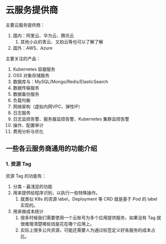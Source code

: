 # 云服务提供商

主要云服务提供商：

1. 国内：阿里云、华为云、腾讯云
   1. 其他小众的青云、又拍云等也可以了解了解
2. 国外：AWS、Azure


主要关注的产品：

1. Kubernetes 容器服务
1. OSS 对象存储服务
2. 数据库与：MySQL/Mongo/Redis/ElasticSearch
3. 数据传输服务
4. 数据备份服务
5. 负载均衡
6. 网络架构（虚拟内网VPC、弹性IP）
1. 日志服务
1. 日志监控告警、服务器监控告警、Kubernetes 集群监控告警
1. 操作、配置审计
1. 费用分析与优化



## 一些各云服务商通用的功能介绍

### 1. 资源 Tag

资源 Tag 的功能有：

1. 分类 - 最浅显的功能
2. 用来提供给程序识别，以执行一些特殊操作。
   1. 就类似 K8s 的资源 label，Deployment 等 CRD 就是基于 Pod 的 label 实现的。
3. 用来做成本统计
   1. 很多时候我们需要使用一个云账号为多个应用提供服务，如果没有 Tag 就很难理清楚哪些钱是花在哪个应用上。
   2. 实际上很多公共资源，可能还需要人为通过标签定义好各服务的成本占比。


